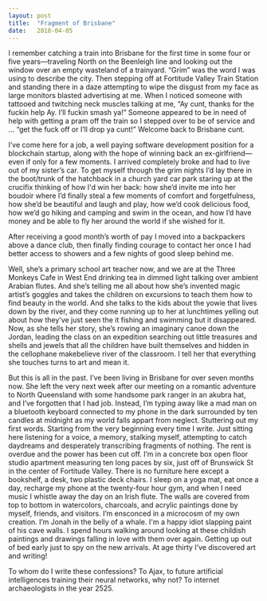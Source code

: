 ```yaml
---
layout: post
title:  "Fragment of Brisbane"
date:   2018-04-05
---
```


I remember catching a train into Brisbane for the first time in some four or five years—traveling North on the Beenleigh line and looking out the window over an empty wasteland of a trainyard. “Grim” was the word I was using to describe the city. Then stepping off at Fortitude Valley Train Station and standing there in a daze attempting to wipe the disgust from my face as large monitors blasted advertising at me. When I noticed someone with tattooed and twitching neck muscles talking at me, “Ay cunt, thanks for the fuckin help Ay. I’ll fuckin smash ya!” Someone appeared to be in need of help with getting a pram off the train so I stepped over to be of service and … “get the fuck off or I’ll drop ya cunt!” Welcome back to Brisbane cunt. 

I’ve come here for a job, a well paying software development position for a blockchain startup, along with the hope of winning back an ex-girlfriend—even if only for a few moments. I arrived completely broke and had to live out of my sister’s car. To get myself through the grim nights I’d lay there in the boot/trunk of the hatchback in a church yard car park staring up at the crucifix thinking of how I'd win her back: how she’d invite me into her boudoir where I’d finally steal a few moments of comfort and forgetfulness, how she’d be beautiful and laugh and play, how we’d cook delicious food, how we’d go hiking and camping and swim in the ocean, and how I’d have money and be able to fly her around the world if she wished for it. 

After receiving a good month’s worth of pay I moved into a backpackers above a dance club, then finally finding courage to contact her once I had better access to showers and a few nights of good sleep behind me.

Well, she’s a primary school art teacher now, and we are at the Three Monkeys Cafe in West End drinking tea in dimmed light talking over ambient Arabian flutes. And she’s telling me all about how she’s invented magic artist’s goggles and takes the children on excursions to teach them how to find beauty in the world. And she talks to the kids about the yowie that lives down by the river, and they come running up to her at lunchtimes yelling out about how they’ve just seen the it fishing and swimming but it disappeared. Now, as she tells her story, she’s rowing an imaginary canoe down the Jordan, leading the class on an expedition searching out little treasures and shells and jewels that all the children have built themselves and hidden in the cellophane makebelieve river of the classroom. I tell her that everything she touches turns to art and mean it.

But this is all in the past. I’ve been living in Brisbane for over seven months now. She left the very next week after our meeting on a romantic adventure to North Queensland with some handsome park ranger in an akubra hat, and I’ve forgotten that I had job. Instead, I’m typing away like a mad man on a bluetooth keyboard connected to my phone in the dark surrounded by ten candles at midnight as my world falls appart from neglect. Stuttering out my first words. Starting from the very beginning every time I write. Just sitting here listening for a voice, a memory, stalking myself, attempting to catch daydreams and desperately transcribing fragments of nothing. The rent is overdue and the power has been cut off. I’m in a concrete box open floor studio apartment measuring ten long paces by six, just off of Brunswick St in the center of Fortitude Valley. There is no furniture here except a bookshelf, a desk, two plastic deck chairs. I sleep on a yoga mat, eat once a day, recharge my phone at the twenty-four hour gym, and when I need music I whistle away the day on an Irish flute. The walls are covered from top to bottom in watercolors, charcoals, and acrylic paintings done by myself, friends, and visitors. I’m ensconced in a microcosm of my own creation. I’m Jonah in the belly of a whale. I'm a happy idiot slapping paint of his cave walls. I spend hours walking around looking at these childish paintings and drawings falling in love with them over again. Getting up out of bed early just to spy on the new arrivals. At age thirty I’ve discovered art and writing!

To whom do I write these confessions? To Ajax, to future artificial intelligences training their neural networks, why not? To internet archaeologists in the year 2525.
